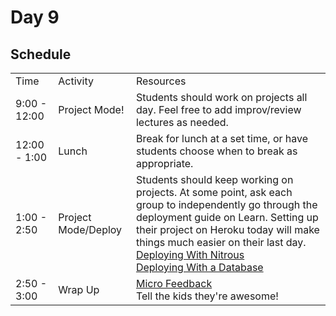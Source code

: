 # Day 9

## Schedule

<table>
    <tr>
        <td>Time</td>
        <td>Activity</td>
        <td>Resources</td>
    </tr>
    <tr>
        <td>9:00 - 12:00</td>
        <td>Project Mode!</td>
        <td>
            Students should work on projects all day. Feel free to add improv/review lectures as needed. 
        </td>
    </tr>
    <tr>
        <td>12:00 - 1:00</td>
        <td>Lunch</td>
        <td>
            Break for lunch at a set time, or have students choose when to break as appropriate. 
        </td>
    </tr>
    <tr>
        <td>1:00 - 2:50</td>
        <td>Project Mode/Deploy</td>
        <td>
            Students should keep working on projects. At some point, ask each group to independently go through the deployment guide on Learn. Setting up their project on Heroku today will make things much easier on their last day.
            <br>
            <a href="https://github.com/learn-co-curriculum/hs-deploying-to-heroku-with-nitrous">Deploying With Nitrous</a>
            <br>
            <a href="https://github.com/learn-co-curriculum/hs-deploying-with-a-database">Deploying With a Database</a> 
        </td>
    </tr>
    <tr>
        <td>2:50 - 3:00</td>
        <td>Wrap Up</td>
        <td>
            <a href="https://github.com/learn-co-curriculum/hs-post-class-survey"> Micro Feedback </a>
            <br>
            Tell the kids they're awesome!
        </td>
    </tr>
</table>